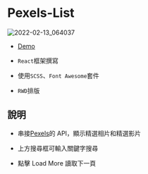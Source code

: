 # Pexels-List

![2022-02-13_064037](https://user-images.githubusercontent.com/92734689/153731003-61d9d336-ede9-4286-8d51-df842215a130.png)

- [Demo](https://gbf555136.github.io/Pexels-List/)

- `React`框架撰寫

- 使用`SCSS`、`Font Awesome`套件

- `RWD`排版

## 說明

- 串接[Pexels](https://www.pexels.com/zh-tw/)的 API，顯示精選相片和精選影片

- 上方搜尋框可輸入關鍵字搜尋

- 點擊 Load More 讀取下一頁
